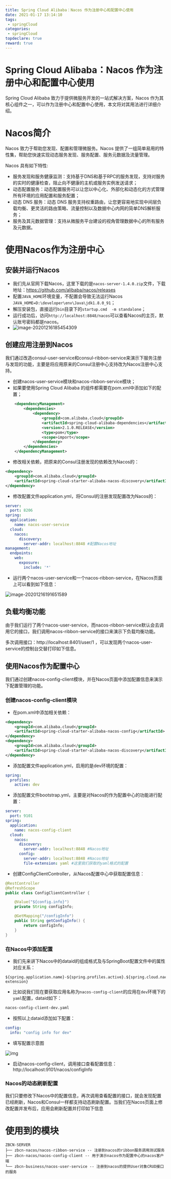 ```yaml
---
title: Spring Cloud Alibaba：Nacos 作为注册中心和配置中心使用
date: 2021-01-17 13:14:10
tags:
 - springCloud
categories:
 - springCloud
topdeclare: true
reward: true
---
```


# Spring Cloud Alibaba：Nacos 作为注册中心和配置中心使用

Spring Cloud Alibaba 致力于提供微服务开发的一站式解决方案，Nacos 作为其核心组件之一，可以作为注册中心和配置中心使用，本文将对其用法进行详细介绍。

# Nacos简介

Nacos 致力于帮助您发现、配置和管理微服务。Nacos 提供了一组简单易用的特性集，帮助您快速实现动态服务发现、服务配置、服务元数据及流量管理。

<!--more-->

Nacos 具有如下特性:

- 服务发现和服务健康监测：支持基于DNS和基于RPC的服务发现，支持对服务的实时的健康检查，阻止向不健康的主机或服务实例发送请求；
- 动态配置服务：动态配置服务可以让您以中心化、外部化和动态化的方式管理所有环境的应用配置和服务配置；
- 动态 DNS 服务：动态 DNS 服务支持权重路由，让您更容易地实现中间层负载均衡、更灵活的路由策略、流量控制以及数据中心内网的简单DNS解析服务；
- 服务及其元数据管理：支持从微服务平台建设的视角管理数据中心的所有服务及元数据。

# 使用Nacos作为注册中心

## 安装并运行Nacos

- 我们先从官网下载Nacos，这里下载的是`nacos-server-1.4.0.zip`文件，下载地址：https://github.com/alibaba/nacos/releases
- 配置`JAVA_HOME`环境变量，不配置会导致无法运行Nacos `JAVA_HOME=D:\developer\env\Java\jdk1.8.0_91`；
- 解压安装包，直接运行`bin`目录下的`startup.cmd  -m standalone`；
- 运行成功后，访问`http://localhost:8848/nacos`可以查看Nacos的主页，默认账号密码都是nacos。
- ![image-20201216185454309](/zbcn.github.io/assets/postImg/springCloud/springcloud17-Ali-nacos/image-20201216185454309.png)

## 创建应用注册到Nacos

我们通过改造consul-user-service和consul-ribbon-service来演示下服务注册与发现的功能，主要是将应用原来的Consul注册中心支持改为Nacos注册中心支持。

- 创建nacos-user-service模块和nacos-ribbon-service模块；
- 如果要使用Spring Cloud Alibaba 的组件都需要在pom.xml中添加如下的配置；

```xml
    <dependencyManagement>
        <dependencies>
            <dependency>
                <groupId>com.alibaba.cloud</groupId>
                <artifactId>spring-cloud-alibaba-dependencies</artifactId>
                <version>2.1.0.RELEASE</version>
                <type>pom</type>
                <scope>import</scope>
            </dependency>
        </dependencies>
    </dependencyManagement>

```

- 修改相关依赖，把原来的Consul注册发现的依赖改为Nacos的：

```xml
<dependency>
    <groupId>com.alibaba.cloud</groupId>
    <artifactId>spring-cloud-starter-alibaba-nacos-discovery</artifactId>
</dependency>
```

- 修改配置文件application.yml，将Consul的注册发现配置改为Nacos的：

```yaml
server:
  port: 8206
spring:
  application:
    name: nacos-user-service
  cloud:
    nacos:
      discovery:
        server-addr: localhost:8848 #配置Nacos地址
management:
  endpoints:
    web:
      exposure:
        include: '*'
```

- 运行两个nacos-user-service和一个nacos-ribbon-service，在Nacos页面上可以看到如下信息：

![image-20201216191651589](/zbcn.github.io/assets/postImg/springCloud/springcloud17-Ali-nacos/image-20201216191651589.png)

## 负载均衡功能

由于我们运行了两个nacos-user-service，而nacos-ribbon-service默认会去调用它的接口，我们调用nacos-ribbon-service的接口来演示下负载均衡功能。

多次调用接口：http://localhost:8401/user/1 ，可以发现两个nacos-user-service的控制台交替打印如下信息。

## 使用Nacos作为配置中心

我们通过创建nacos-config-client模块，并在Nacos页面中添加配置信息来演示下配置管理的功能。

### 创建nacos-config-client模块

- 在pom.xml中添加相关依赖：

```xml
<dependency>
    <groupId>com.alibaba.cloud</groupId>
    <artifactId>spring-cloud-starter-alibaba-nacos-config</artifactId>
</dependency>
<dependency>
    <groupId>com.alibaba.cloud</groupId>
    <artifactId>spring-cloud-starter-alibaba-nacos-discovery</artifactId>
</dependency>
```

- 添加配置文件application.yml，启用的是dev环境的配置：

```yaml
spring:
  profiles:
    active: dev
```

- 添加配置文件bootstrap.yml，主要是对Nacos的作为配置中心的功能进行配置：

```yaml
server:
  port: 9101
spring:
  application:
    name: nacos-config-client
  cloud:
    nacos:
      discovery:
        server-addr: localhost:8848 #Nacos地址
      config:
        server-addr: localhost:8848 #Nacos地址
        file-extension: yaml #这里我们获取的yaml格式的配置
```

- 创建ConfigClientController，从Nacos配置中心中获取配置信息：

```java
@RestController
@RefreshScope
public class ConfigClientController {

    @Value("${config.info}")
    private String configInfo;

    @GetMapping("/configInfo")
    public String getConfigInfo() {
        return configInfo;
    }
}

```

### 在Nacos中添加配置

- 我们先来讲下Nacos中的dataid的组成格式及与SpringBoot配置文件中的属性对应关系：

```shell
${spring.application.name}-${spring.profiles.active}.${spring.cloud.nacos.config.file-extension}
```

- 比如说我们现在要获取应用名称为`nacos-config-client`的应用在`dev`环境下的`yaml`配置，dataid如下：

```bash
nacos-config-client-dev.yaml
```

- 按照以上dataid添加如下配置：

```yaml
config:
  info: "config info for dev"
```

- 填写配置示意图

![img](/zbcn.github.io/assets/postImg/springCloud/springcloud17-Ali-nacos/spingcloud_nacos_03.png)

- 启动nacos-config-client，调用接口查看配置信息：http://localhost:9101/nacos/configInfo

### Nacos的动态刷新配置

我们只要修改下Nacos中的配置信息，再次调用查看配置的接口，就会发现配置已经刷新，Nacos和Consul一样都支持动态刷新配置。当我们在Nacos页面上修改配置并发布后，应用会刷新配置并打印如下信息



# 使用到的模块

```shell
ZBCN-SERVER
├── zbcn-nacos/nacos-ribbon-service -- 注册到nacos的ribbon服务调用测试服务
├── zbcn-nacos/nacos-config-client -- 用于演示nacos作为配置中心的nacos客户端
└── zbcn-business/nacos-user-service -- 注册到nacos的提供User对象CRUD接口的服务
```



